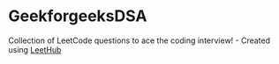 # GeekforgeeksDSA
Collection of LeetCode questions to ace the coding interview! - Created using [LeetHub](https://github.com/QasimWani/LeetHub)
